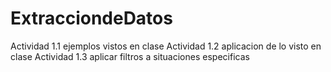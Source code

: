 # ExtracciondeDatos
Actividad 1.1 ejemplos vistos en clase
Actividad 1.2 aplicacion de lo visto en clase
Actividad 1.3 aplicar filtros a situaciones especificas